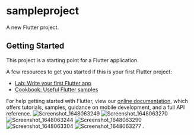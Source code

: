 # sampleproject

A new Flutter project.

## Getting Started

This project is a starting point for a Flutter application.

A few resources to get you started if this is your first Flutter project:

- [Lab: Write your first Flutter app](https://flutter.dev/docs/get-started/codelab)
- [Cookbook: Useful Flutter samples](https://flutter.dev/docs/cookbook)

For help getting started with Flutter, view our
[online documentation](https://flutter.dev/docs), which offers tutorials,
samples, guidance on mobile development, and a full API reference.
![Screenshot_1648063249](https://user-images.githubusercontent.com/66496742/159835592-965e734d-2566-4fcb-aa6d-9a626f3ad7e6.jpg)
![Screenshot_1648063270](https://user-images.githubusercontent.com/66496742/159835598-ad7610d0-173b-4df4-88a6-24ba2dad19b0.jpg)
![Screenshot_1648063244](https://user-images.githubusercontent.com/66496742/159835600-b9895abc-5286-45ec-a49e-06fd22cdea07.jpg)
![Screenshot_1648063290](https://user-images.githubusercontent.com/66496742/159835616-0f1186fa-5e6a-4ada-bc4f-0b27beaafa44.jpg)
![Screenshot_1648063304](https://user-images.githubusercontent.com/66496742/159835652-c74d4318-9015-4d2f-a5ea-2d7d3cc9c131.jpg)
![Screenshot_1648063277](https://user-images.githubusercontent.com/66496742/159835655-6be37f39-578d-40ed-81d0-996a441ae53e.jpg)
.
